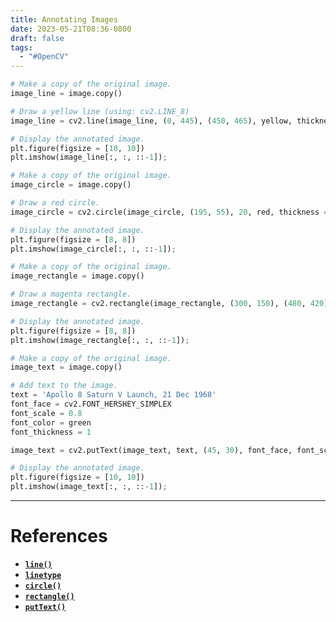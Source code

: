 ```yaml
---
title: Annotating Images
date: 2023-05-21T08:36-0800
draft: false
tags:
  - "#OpenCV"
---
```

```python
# Make a copy of the original image.
image_line = image.copy()

# Draw a yellow line (using: cv2.LINE_8)
image_line = cv2.line(image_line, (0, 445), (450, 465), yellow, thickness=3, lineType=cv2.LINE_8)

# Display the annotated image.
plt.figure(figsize = [10, 10])
plt.imshow(image_line[:, :, ::-1]);

# Make a copy of the original image.
image_circle = image.copy()

# Draw a red circle.
image_circle = cv2.circle(image_circle, (195, 55), 20, red, thickness = 2, lineType = cv2.LINE_AA)

# Display the annotated image.
plt.figure(figsize = [8, 8])
plt.imshow(image_circle[:, :, ::-1]);

# Make a copy of the original image.
image_rectangle = image.copy()

# Draw a magenta rectangle.
image_rectangle = cv2.rectangle(image_rectangle, (300, 150), (480, 420), magenta, thickness = 3, lineType = cv2.LINE_8)

# Display the annotated image.
plt.figure(figsize = [8, 8])
plt.imshow(image_rectangle[:, :, ::-1]);

# Make a copy of the original image.
image_text = image.copy()

# Add text to the image.
text = 'Apollo 8 Saturn V Launch, 21 Dec 1968'
font_face = cv2.FONT_HERSHEY_SIMPLEX
font_scale = 0.8
font_color = green
font_thickness = 1

image_text = cv2.putText(image_text, text, (45, 30), font_face, font_scale, font_color, font_thickness, cv2.LINE_AA)

# Display the annotated image.
plt.figure(figsize = [10, 10])
plt.imshow(image_text[:, :, ::-1]);
```


---
# References

- [**`line()`**](https://docs.opencv.org/4.5.2/d6/d6e/group__imgproc__draw.html#ga7078a9fae8c7e7d13d24dac2520ae4a2)
- [**`linetype`**](https://docs.opencv.org/4.5.2/d6/d6e/group__imgproc__draw.html#gaf076ef45de481ac96e0ab3dc2c29a777)
- [**`circle()`**](https://docs.opencv.org/4.5.2/d6/d6e/group__imgproc__draw.html#gaf10604b069374903dbd0f0488cb43670)
- [**`rectangle()`**](https://docs.opencv.org/4.5.2/d6/d6e/group__imgproc__draw.html#ga07d2f74cadcf8e305e810ce8eed13bc9)
- [**`putText()`**](https://docs.opencv.org/4.5.2/d6/d6e/group__imgproc__draw.html#ga5126f47f883d730f633d74f07456c576)
